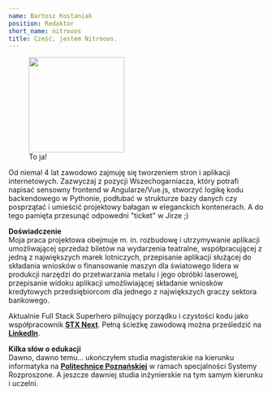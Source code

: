 ```yaml
---
name: Bartosz Kostaniak
position: Redaktor
short_name: nitrooos
title: Cześć, jestem Nitrooos.
---
```

<div class="wp-block-image">
  <figure class="alignright is-resized">
    <img
      src="{{ site.baseurl }}/assets/nitrooos.png"
      alt=""
      class="wp-image-99"
      width="188"
      height="188" />
    <br />
    <figcaption>To ja!</figcaption>
  </figure>
</div>
<p>
  Od niemal 4 lat zawodowo zajmuję się tworzeniem stron i aplikacji internetowych. Zazwyczaj z pozycji Wszechogarniacza, który potrafi napisać sensowny frontend w Angularze/Vue.js, stworzyć logikę kodu backendowego w Pythonie, podłubać w strukturze bazy danych czy posprzątać i umieścić projektowy bałagan w eleganckich kontenerach. A do tego pamięta przesunąć odpowedni "ticket" w Jirze ;)
</p>
<p>
  <strong>Doświadczenie</strong>
  <br />
  Moja praca projektowa obejmuje m. in. rozbudowę i utrzymywanie aplikacji umożliwającej sprzedaż biletów na wydarzenia teatralne, współpracującej z jedną z największych marek lotniczych, przepisanie aplikacji służącej do składania wniosków o finansowanie maszyn dla światowego lidera w produkcji narzędzi do przetwarzania metalu i jego obróbki laserowej, przepisanie widoku aplikacji umożliwiającej składanie wniosków kredytowych przedsiębiorcom dla jednego z największych graczy sektora bankowego.
</p>
<p>
  Aktualnie Full Stack Superhero pilnujący porządku i czystości kodu jako współpracownik
  <strong><a href="https://stxnext.com">STX Next</a></strong>.
  Pełną ścieżkę zawodową można prześledzić na <a href="https://www.linkedin.com/in/bartosz-kostaniak-623b8bb0/"><strong>LinkedIn</strong></a>.
</p>
<p>
  <strong>Kilka słów o edukacji</strong>
  <br />
  Dawno, dawno temu... ukończyłem studia magisterskie na kierunku informatyka na
  <strong><a href="https://www.put.poznan.pl/">Politechnice Poznańskiej</a></strong>
  w ramach specjalności Systemy Rozproszone. A jeszcze dawniej studia inżynierskie na tym samym kierunku i uczelni.
</p>
